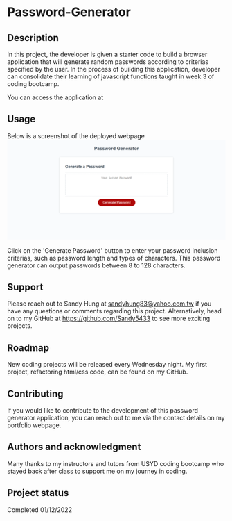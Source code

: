 # Password-Generator

## Description

In this project, the developer is given a starter code to build a browser application that will generate random passwords according to criterias specified by the user. In the process of building this application, developer can consolidate their learning of javascript functions taught in week 3 of coding bootcamp.

You can access the application at 

## Usage

Below is a screenshot of the deployed webpage
![alt="PasswordGenerator"](assets/images/pwdGen.png)

Click on the 'Generate Password' button to enter your password inclusion criterias, such as password length and types of characters.
This password generator can output passwords between 8 to 128 characters.  


## Support

Please reach out to Sandy Hung at sandyhung83@yahoo.com.tw if you have any questions or comments regarding this project. Alternatively, head on to my GitHub at https://github.com/Sandy5433 to see more exciting projects.

## Roadmap

New coding projects will be released every Wednesday night. My first project, refactoring html/css code, can be found on my GitHub.

## Contributing

If you would like to contribute to the development of this password generator application, you can reach out to me via the contact details on my portfolio webpage. 

## Authors and acknowledgment

Many thanks to my instructors and tutors from USYD coding bootcamp who stayed back after class to support me on my journey in coding.


## Project status

Completed 01/12/2022
